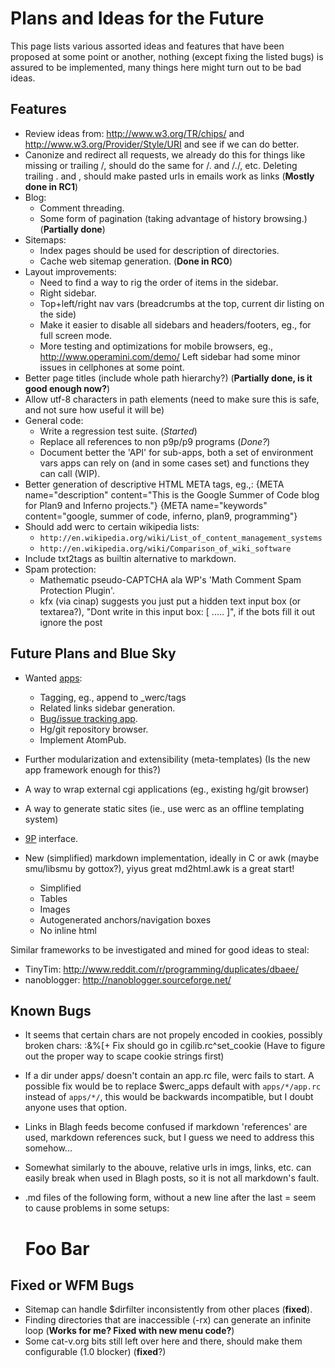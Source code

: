 Plans and Ideas for the Future
==============================

This page lists various assorted ideas and features that have been proposed at
some point or another, nothing (except fixing the listed bugs) is assured to be
implemented, many things here might turn out to be bad ideas.

Features
--------

* Review ideas from: http://www.w3.org/TR/chips/ and http://www.w3.org/Provider/Style/URI and see if we can do better.
* Canonize and redirect all requests, we already do this for things like missing or trailing /, should do the same for /. and /./, etc. Deleting trailing . and , should make pasted urls in emails work as links (**Mostly done in RC1**)
* Blog:
	* Comment threading.
	* Some form of pagination (taking advantage of history browsing.) (**Partially done**)
* Sitemaps:
	* Index pages should be used for description of directories.
	* Cache web sitemap generation. (**Done in RC0**)
* Layout improvements:
	* Need to find a way to rig the order of items in the sidebar.
	* Right sidebar.
    * Top+left/right nav vars (breadcrumbs at the top, current dir listing on the side)
	* Make it easier to disable all sidebars and headers/footers, eg., for full screen mode.
	* More testing and optimizations for mobile browsers, eg., http://www.operamini.com/demo/ Left sidebar had some minor issues in cellphones at some point.
* Better page titles (include whole path hierarchy?) (**Partially done, is it good enough now?**)
* Allow utf-8 characters in path elements (need to make sure this is safe, and not sure how useful it will be)
* General code:
	* Write a regression test suite. (*Started*)
	* Replace all references to non p9p/p9 programs (*Done?*)
	* Document better the 'API' for sub-apps, both a set of environment vars apps can rely on (and in some cases set) and functions they can call (WIP).
* Better generation of descriptive HTML META tags, eg.,: {META name="description" content="This is the Google Summer of Code blog for Plan9 and Inferno projects."} {META name="keywords" content="google, summer of code, inferno, plan9, programming"}
* Should add werc to certain wikipedia lists:
	* `http://en.wikipedia.org/wiki/List_of_content_management_systems`
	* `http://en.wikipedia.org/wiki/Comparison_of_wiki_software`
* Include txt2tags as builtin alternative to markdown.
* Spam protection:
    * Mathematic pseudo-CAPTCHA ala WP's 'Math Comment Spam Protection Plugin'.
    * kfx (via cinap) suggests you just put a hidden text input box (or textarea?), "Dont write in this input box: [ ..... ]", if the bots fill it out ignore the post



Future Plans and Blue Sky
--------------------------

* Wanted [apps](/apps/):
	* Tagging, eg., append to _werc/tags
	* Related links sidebar generation.
	* [Bug/issue tracking app](/apps/gregor/).
	* Hg/git repository browser.
	* Implement AtomPub.

* Further modularization and extensibility (meta-templates) (Is the new app framework enough for this?)
* A way to wrap external cgi applications (eg., existing hg/git browser)
* A way to generate static sites (ie., use werc as an offline  templating system)
* [9P](http://9p.cat-v.org) interface.
* New (simplified) markdown implementation, ideally in C or awk (maybe smu/libsmu by gottox?), yiyus great md2html.awk is a great start!
  * Simplified
  * Tables
  * Images
  * Autogenerated anchors/navigation boxes
  * No inline html

Similar frameworks to be investigated and mined for good ideas to steal:

  * TinyTim: http://www.reddit.com/r/programming/duplicates/dbaee/
  * nanoblogger: http://nanoblogger.sourceforge.net/


Known Bugs
----------

* It seems that certain chars are not propely encoded in cookies, possibly broken chars: :&%[+ Fix should go in cgilib.rc^set_cookie (Have to figure out the proper way to scape cookie strings first)
* If a dir under apps/ doesn't contain an app.rc file, werc fails to start. A possible fix would be to replace $werc_apps default with `apps/*/app.rc` instead of `apps/*/`, this would be backwards incompatible, but I doubt anyone uses that option.
* Links in Blagh feeds become confused if markdown 'references' are used, markdown references suck, but I guess we need to address this somehow... 
* Somewhat similarly to the abouve, relative urls in imgs, links, etc. can easily break when used in Blagh posts, so it is not all markdown's fault.
* .md files of the following form, without a new line after the last = seem to cause problems in some setups:

    Foo Bar
    =======



Fixed or WFM Bugs
-----------------

* Sitemap can handle $dirfilter inconsistently from other places (**fixed**).
* Finding directories that are inaccessible (-rx) can generate an infinite loop (**Works for me? Fixed with new menu code?**)
* Some cat-v.org bits still left over here and there, should make them configurable (1.0 blocker) (**fixed**?)

